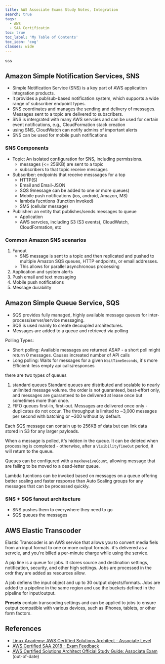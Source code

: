 ```yaml
---
title: AWS Associate Exams Study Notes, Integration
search: true
tags:
  - AWS
  - SAA Certificatin
toc: true
toc_label: 'My Table of Contents'
toc_icon: 'cog'
classes: wide
---
```

sss

## Amazon Simple Notification Services, SNS

- Simple Notification Service (SNS) is a key part of AWS application integration products.
- It provides a pub/sub-based notification system, which supports a wide range of subscriber endpoint types.
- SNS coordinates and manages the sending and delivery of messages. Messages sent to a topic are delivered to subscribers.
- SNS is intergrated with many AWS servcies and can be used for certain event notifications, e.g., CloudFormation stack creation
- using SNS, CloudWatch can notify admins of important alerts
- SNS can be used for mobile push notifications

### SNS Components

- Topic: An isolated configuration for SNS, including permissions.
  - messages (<= 256KB) are sent to a topic
  - subscribers to that topic receive messages
- Subscriber: endpoints  that receive messsages for a top
  - HTTP(S)
  - Email and Email-JSON
  - SQS 9message can be added to one or more queues)
  - Mobile push notifications (ios, android, Amazon, MS)
  - lambda fucntions (function invoked)
  - SMS (cellular message)
- Publisher: an entity that publishes/sends messages to queue
  - Application
  - AWS servcies, including S3 (S3 events), CloudWatch, CloudFormation, etc

### Common Amazon SNS scenarios

1. Fanout
    - SNS message is sent to a topic and then replicated and pushed to multiple Amazon SQS queues, HTTP endpoints, or email addresses.
    - This allows for parallel asynchronous processing
2. Application and system alerts
3. Push email and text messaging
4. Mobile push notifications
5. Message durability

## Amazon Simple Queue Service, SQS

- SQS provides fully managed, highly available message queues for inter-process/server/service messaging.
- SQS is used mainly to create decoupled architectures.
- Messages are added to a queue and retrieved via polling

Polling Types:

- Short polling: Available messages are returned ASAP - a short poll might return 0 messages. Causes increated number of API calls
- Long polling: Waits for messages for a given `WaitTimeSeconds`, it's more Efficient: less empty api calls/responses

there are two types of queues

1. standard queues
  Standard queues are distributed and scalable to nearly unlimited message volume. the order is not guaranteed, best-effort only, and messages are guaranteed to be delivered at lease once but sometimes more than once.
2. FIFO queues
  first-in, first-out. Messages are delivered once only - duplicates do not occur. The throughput is limited to ~3,000 messages per second with batching or ~300 without by default.

Each SQS message can contain up to 256KB of data but can link data stored in S3 for any larger payloads.

When a message is polled, it's hidden in the queue. It can be deleted when processing is completed - otherwise, after a `VisibilityTimeOut` period, it will return to the queue.

Queues can be configured with a `maxReveiveCount`, allowing message that are failing to be moved to a dead-letter queue.

Lambda fucntions can be invoked based on messages on a queue offering better scaling and faster response than Auto Scaling groups for any messages that can be processed quickly.

### SNS + SQS fanout architecture

- SNS pushes them to everywhere they need to go
- SQS queues the messages

## AWS Elastic Transcoder

Elastic Transcoder is an AWS service that allows you to convert media fiels from an input format to one or more output formats. it's delivered as a servcie, and you're billed a per-minute charge while using the service.

A pip line is a queue for jobs. It stores source and destination settings, notification, security, and other high settings. Jobs are processed in the ordr they are added as resources allow.

A job defiens the input object and up to 30 output objects/formats. Jobs are added to a pipeline in the same region and use the buckets defined in the pipeline for input/output.

**Presets** contain transcoding settings and can be applied to jobs to ensure output compatible with various devices, such as iPhones, tablets, or other form factors.

## References

- [Linux Academy: AWS Certified Solutions Architect - Associate Level](https://linuxacademy.com/course/aws-certified-solutions-architect-2019-associate-level)
- [AWS Certified SAA 2018 - Exam Feedback](https://acloud.guru/forums/aws-certified-solutions-architect-associate/discussion/-KSDNs4nfg5ikp6yBN9l/exam_feedback_-_20_specific_po)
- [AWS Certified Solutions Architect Official Study Guide: Associate Exam](https://www.amazon.com/Certified-Solutions-Architect-Official-Study/dp/1119138558) (out-of-date)
